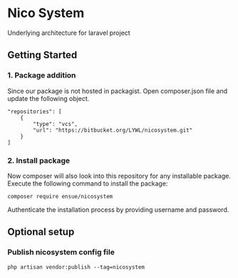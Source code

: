 # Nico System
Underlying architecture for laravel project

## Getting Started
### 1. Package addition
Since our package is not hosted in packagist. Open composer.json file and update the following object.
```
"repositories": [
    {
        "type": "vcs",
        "url": "https://bitbucket.org/LYWL/nicosystem.git"
    }
]
```

### 2. Install package
Now composer will also look into this repository for any installable package. Execute the following command to install the package:
```
composer require ensue/nicosystem
```
Authenticate the installation process by providing username and password.

## Optional setup
### Publish nicosystem config file
```
php artisan vendor:publish --tag=nicosystem
```
